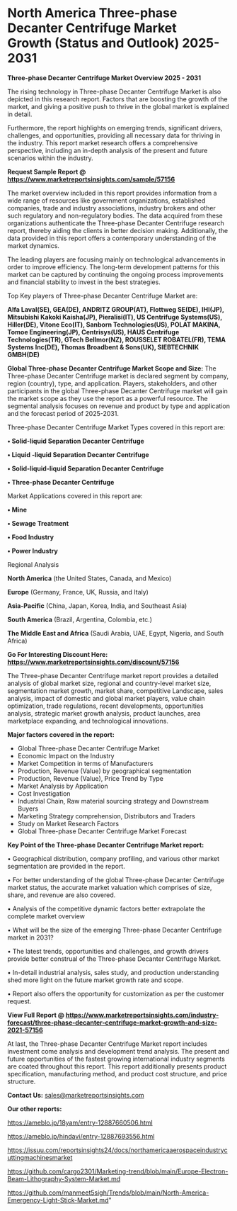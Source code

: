 # North America Three-phase Decanter Centrifuge Market Growth (Status and Outlook) 2025-2031

<Strong> Three-phase Decanter Centrifuge Market Overview 2025 - 2031</strong>

The rising technology in Three-phase Decanter Centrifuge Market is also depicted in this research report. Factors that are boosting the growth of the market, and giving a positive push to thrive in the global market is explained in detail.

Furthermore, the report highlights on emerging trends, significant drivers, challenges, and opportunities, providing all necessary data for thriving in the industry. This report market research offers a comprehensive perspective, including an in-depth analysis of the present and future scenarios within the industry.

<strong>Request Sample Report @ <a href=https://www.marketreportsinsights.com/sample/57156>https://www.marketreportsinsights.com/sample/57156</a></strong>

The market overview included in this report provides information from a wide range of resources like government organizations, established companies, trade and industry associations, industry brokers and other such regulatory and non-regulatory bodies. The data acquired from these organizations authenticate the Three-phase Decanter Centrifuge research report, thereby aiding the clients in better decision making. Additionally, the data provided in this report offers a contemporary understanding of the market dynamics.

The leading players are focusing mainly on technological advancements in order to improve efficiency. The long-term development patterns for this market can be captured by continuing the ongoing process improvements and financial stability to invest in the best strategies.

Top Key players of Three-phase Decanter Centrifuge Market are:

<strong>Alfa Laval(SE), GEA(DE), ANDRITZ GROUP(AT), Flottweg SE(DE), IHI(JP), Mitsubishi Kakoki Kaisha(JP), Pieralisi(IT), US Centrifuge Systems(US), Hiller(DE), Vitone Eco(IT), Sanborn Technologies(US), POLAT MAKINA, Tomoe Engineering(JP), Centrisys(US), HAUS Centrifuge Technologies(TR), GTech Bellmor(NZ), ROUSSELET ROBATEL(FR), TEMA Systems Inc(DE), Thomas Broadbent & Sons(UK), SIEBTECHNIK GMBH(DE)</strong>

<strong><b>Global Three-phase Decanter Centrifuge Market Scope and Size:</b></strong>
The Three-phase Decanter Centrifuge market is declared segment by company, region (country), type, and application. Players, stakeholders, and other participants in the global Three-phase Decanter Centrifuge market will gain the market scope as they use the report as a powerful resource. The segmental analysis focuses on revenue and product by type and application and the forecast period of 2025-2031.

Three-phase Decanter Centrifuge Market Types covered in this report are:

<strong>• Solid-liquid Separation Decanter Centrifuge

• Liquid -liquid Separation Decanter Centrifuge

• Solid-liquid-liquid Separation Decanter Centrifuge

• Three-phase Decanter Centrifuge</strong>

Market Applications covered in this report are:

<strong>• Mine

• Sewage Treatment

• Food Industry

• Power Industry</strong> 

Regional Analysis

<strong>North America</strong> (the United States, Canada, and Mexico)

<strong>Europe</strong> (Germany, France, UK, Russia, and Italy)

<strong>Asia-Pacific</strong> (China, Japan, Korea, India, and Southeast Asia)

<strong>South America</strong> (Brazil, Argentina, Colombia, etc.)

<strong>The Middle East and Africa</strong> (Saudi Arabia, UAE, Egypt, Nigeria, and South Africa)

<strong>Go For Interesting Discount Here: <a href=https://www.marketreportsinsights.com/discount/57156>https://www.marketreportsinsights.com/discount/57156</a></strong>

The Three-phase Decanter Centrifuge market report provides a detailed analysis of global market size, regional and country-level market size, segmentation market growth, market share, competitive Landscape, sales analysis, impact of domestic and global market players, value chain optimization, trade regulations, recent developments, opportunities analysis, strategic market growth analysis, product launches, area marketplace expanding, and technological innovations.

<strong><b>Major factors covered in the report:</b></strong>
<ul>
  <li>Global Three-phase Decanter Centrifuge Market </li>
  <li>Economic Impact on the Industry</li>
  <li>Market Competition in terms of Manufacturers</li>
  <li>Production, Revenue (Value) by geographical segmentation</li>
  <li>Production, Revenue (Value), Price Trend by Type</li>
  <li>Market Analysis by Application</li>
  <li>Cost Investigation</li>
  <li>Industrial Chain, Raw material sourcing strategy and Downstream Buyers</li>
  <li>Marketing Strategy comprehension, Distributors and Traders</li>
  <li>Study on Market Research Factors</li>
  <li>Global Three-phase Decanter Centrifuge Market Forecast</li>
</ul>

<strong><b>Key Point of the Three-phase Decanter Centrifuge Market report:</b></strong>

• Geographical distribution, company profiling, and various other market segmentation are provided in the report.

• For better understanding of the global Three-phase Decanter Centrifuge market status, the accurate market valuation which comprises of size, share, and revenue are also covered.

• Analysis of the competitive dynamic factors better extrapolate the complete market overview

• What will be the size of the emerging Three-phase Decanter Centrifuge market in 2031?

• The latest trends, opportunities and challenges, and growth drivers provide better construal of the Three-phase Decanter Centrifuge Market.

• In-detail industrial analysis, sales study, and production understanding shed more light on the future market growth rate and scope.

• Report also offers the opportunity for customization as per the customer request.

<strong><b>View Full Report @ <a href=https://www.marketreportsinsights.com/industry-forecast/three-phase-decanter-centrifuge-market-growth-and-size-2021-57156>https://www.marketreportsinsights.com/industry-forecast/three-phase-decanter-centrifuge-market-growth-and-size-2021-57156</a></b></strong>


At last, the Three-phase Decanter Centrifuge Market report includes investment come analysis and development trend analysis. The present and future opportunities of the fastest growing international industry segments are coated throughout this report. This report additionally presents product specification, manufacturing method, and product cost structure, and price structure.

<strong>Contact Us:</strong>
sales@marketreportsinsights.com

<strong>Our other reports:</strong>

<a href=https://ameblo.jp/18yam/entry-12887660506.html>https://ameblo.jp/18yam/entry-12887660506.html</a>

<a href=https://ameblo.jp/hindavi/entry-12887693556.html>https://ameblo.jp/hindavi/entry-12887693556.html</a>

<a href=https://issuu.com/reportsinsights24/docs/northamericaaerospaceindustrycuttingmachinesmarket>https://issuu.com/reportsinsights24/docs/northamericaaerospaceindustrycuttingmachinesmarket</a>

<a href=https://github.com/cargo2301/Marketing-trend/blob/main/Europe-Electron-Beam-Lithography-System-Market.md>https://github.com/cargo2301/Marketing-trend/blob/main/Europe-Electron-Beam-Lithography-System-Market.md</a>

<a href=https://github.com/manmeet5sigh/Trends/blob/main/North-America-Emergency-Light-Stick-Market.md>https://github.com/manmeet5sigh/Trends/blob/main/North-America-Emergency-Light-Stick-Market.md</a>"

